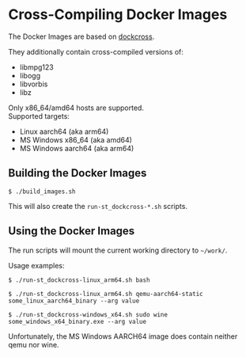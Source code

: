 # Cross-Compiling Docker Images

The Docker Images are based on [dockcross](https://github.com/dockcross/dockcross).

They additionally contain cross-compiled versions of:  
- libmpg123
- libogg
- libvorbis
- libz

Only x86_64/amd64 hosts are supported.  
Supported targets:  
- Linux aarch64 (aka arm64)
- MS Windows x86_64 (aka amd64)
- MS Windows aarch64 (aka arm64)

## Building the Docker Images

```
$ ./build_images.sh
```

This will also create the `run-st_dockcross-*.sh` scripts.

## Using the Docker Images

The run scripts will mount the current working directory to `~/work/`.

Usage examples:

```
$ ./run-st_dockcross-linux_arm64.sh bash
```

```
$ ./run-st_dockcross-linux_arm64.sh qemu-aarch64-static some_linux_aarch64_binary --arg value
```

```
$ ./run-st_dockcross-windows_x64.sh sudo wine some_windows_x64_binary.exe --arg value
```

Unfortunately, the MS Windows AARCH64 image does contain neither qemu nor wine.

